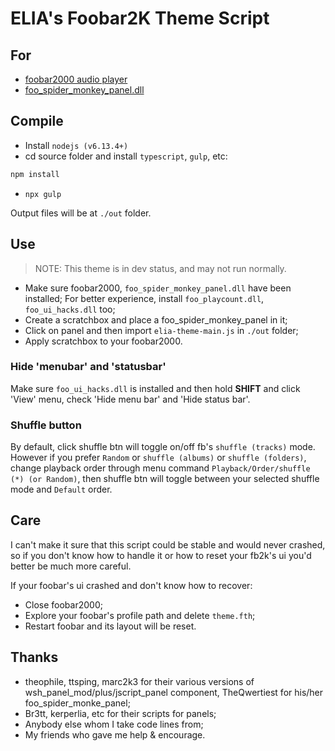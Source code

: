# ELIA's Foobar2K Theme Script

## For

* [foobar2000 audio player](https://www.foobar2000.org/)
* [foo_spider_monkey_panel.dll](https://theqwertiest.github.io/foo_spider_monkey_panel/)

##  Compile

- Install `nodejs (v6.13.4+)`
- cd source folder and install `typescript`, `gulp`, etc:
``` bash
npm install 
```
- `npx gulp`

Output files will be at `./out` folder.

## Use

> NOTE: This theme is in dev status, and may not run normally.

- Make sure foobar2000, `foo_spider_monkey_panel.dll` have been installed; For better experience, install `foo_playcount.dll`, `foo_ui_hacks.dll` too;
- Create a scratchbox and place a foo_spider_monkey_panel in it;
- Click on panel and then import `elia-theme-main.js` in `./out` folder;
- Apply scratchbox to your foobar2000.

### Hide 'menubar' and 'statusbar'
Make sure `foo_ui_hacks.dll` is installed and then hold **SHIFT** and click 'View' menu, check 'Hide menu bar' and 'Hide status bar'.

### Shuffle button
By default, click shuffle btn will toggle on/off fb's `shuffle (tracks)` mode. However if you prefer `Random` or `shuffle (albums)` or `shuffle (folders)`, change playback order through menu command `Playback/Order/shuffle (*) (or Random)`, then shuffle btn will toggle between your selected shuffle mode and `Default` order.


## Care

I can't make it sure that this script could be stable and would never crashed, so if you don't know how to handle it or how to reset your fb2k's ui you'd better be much more careful.

If your foobar's ui crashed and don't know how to recover:
- Close foobar2000;
- Explore your foobar's profile path and delete `theme.fth`;
- Restart foobar and its layout will be reset.

## Thanks

- theophile, ttsping, marc2k3 for their various versions of wsh_panel_mod/plus/jscript_panel component, TheQwertiest for his/her foo_spider_monke_panel;
- Br3tt, kerperlia, etc for their scripts for panels;
- Anybody else whom I take code lines from;
- My friends who gave me help & encourage.

